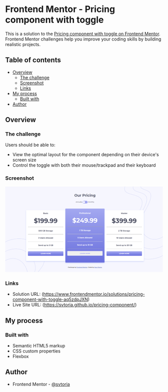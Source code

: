 # Frontend Mentor - Pricing component with toggle

This is a solution to the [Pricing component with toggle on Frontend Mentor](https://www.frontendmentor.io/challenges/pricing-component-with-toggle-8vPwRMIC/hub/pricing-component-with-toggle-9LS-Rr21l). Frontend Mentor challenges help you improve your coding skills by building realistic projects. 

## Table of contents

- [Overview](#overview)
  - [The challenge](#the-challenge)
  - [Screenshot](#screenshot)
  - [Links](#links)
- [My process](#my-process)
  - [Built with](#built-with)
- [Author](#author)

## Overview

### The challenge

Users should be able to:

- View the optimal layout for the component depending on their device's screen size
- Control the toggle with both their mouse/trackpad and their keyboard

### Screenshot

![Screenshot Web](./images/print.png)

### Links

- Solution URL: (https://www.frontendmentor.io/solutions/pricing-component-with-toggle-aq5zdpJXN)
- Live Site URL: (https://svtoria.github.io/pricing-component/)

## My process

### Built with

- Semantic HTML5 markup
- CSS custom properties
- Flexbox

## Author

- Frontend Mentor - [@svtoria](https://www.frontendmentor.io/profile/svtoria)
